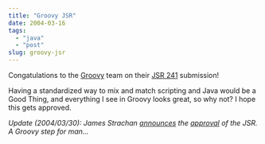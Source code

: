 ```yaml
---
title: "Groovy JSR"
date: 2004-03-16
tags: 
  - "java"
  - "post"
slug: groovy-jsr
---
```


Congatulations to the [Groovy](http://groovy.codehaus.org/) team on their [JSR 241](http://www.jcp.org/en/jsr/detail?id=241) submission!

Having a standardized way to mix and match scripting and Java would be a Good Thing, and everything I see in Groovy looks great, so why not? I hope this gets approved.

_Update (2004/03/30): James Strachan [announces](http://radio.weblogs.com/0112098/2004/03/30.html#a474) the [approval](http://www.jcp.org/en/jsr/results?id=2490) of the JSR. A Groovy step for man..._
